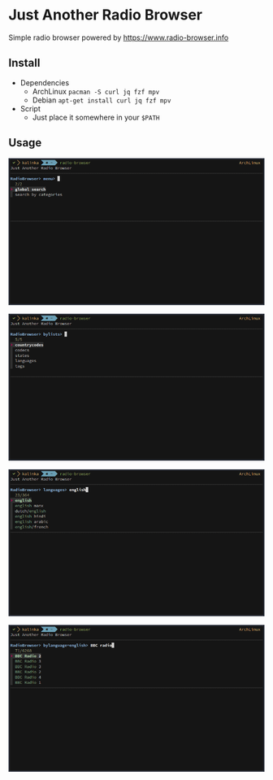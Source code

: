 # Just Another Radio Browser

Simple radio browser powered by https://www.radio-browser.info

## Install

- Dependencies
  - ArchLinux `pacman -S curl jq fzf mpv`
  - Debian `apt-get install curl jq fzf mpv`
- Script
  - Just place it somewhere in your `$PATH`

## Usage

![search-type](images/search.png)

![categories](images/categories.png)

![bylanguage](images/bylanguage.png)

![bbc-radio](images/bbc-radio.png)

